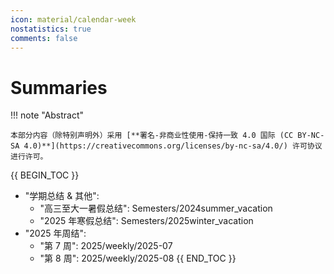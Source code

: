 ```yaml
---
icon: material/calendar-week
nostatistics: true
comments: false
---
```


# Summaries

!!! note "Abstract"

    本部分内容（除特别声明外）采用 [**署名-非商业性使用-保持一致 4.0 国际 (CC BY-NC-SA 4.0)**](https://creativecommons.org/licenses/by-nc-sa/4.0/) 许可协议进行许可。
    
{{ BEGIN_TOC }}
- "学期总结 & 其他":
    - "高三至大一暑假总结": Semesters/2024summer_vacation
    - "2025 年寒假总结": Semesters/2025winter_vacation
- "2025 年周结":
    - "第 7 周": 2025/weekly/2025-07
    - "第 8 周": 2025/weekly/2025-08
{{ END_TOC }}